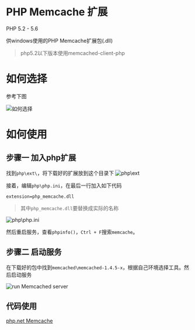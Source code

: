 # PHP Memcache 扩展

PHP 5.2 - 5.6

供windows使用的PHP Memcache扩展包(.dll)

> php5.2以下版本使用memcached-client-php

# 如何选择

参考下图

![如何选择](https://raw.githubusercontent.com/GHBJayce/php_memcache_windows/master/assets/how%20to%20choose.jpg)


# 如何使用

## 步骤一 加入php扩展

找到`php\ext\`，将下载好的扩展放到这个目录下
![php\ext](https://raw.githubusercontent.com/GHBJayce/php_memcache_windows/master/assets/php%20ext%20dir.jpg)

接着，编辑`php\php.ini`，在最后一行加入如下代码

```
extension=php_memcache.dll
```

> 其中`php_memcache.dll`要替换成实际的名称

![php\php.ini](https://raw.githubusercontent.com/GHBJayce/php_memcache_windows/master/assets/php.ini.jpg)

然后重启服务，查看`phpinfo()`，`Ctrl + F`搜索`memcache`。


## 步骤二 启动服务

在下载好的包中找到`memcached\memcached-1.4.5-x`，根据自己环境选择工具。然后启动服务

![run Memcached server](https://raw.githubusercontent.com/GHBJayce/php_memcache_windows/master/assets/run%20memcached%20server.jpg)


## 代码使用

[php.net Memcache](http://php.net/manual/en/book.memcache.php)
